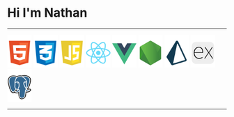<h1>Hi I'm Nathan</h1>

---

<div display="flex">
    <img height="75px" object-fit="contain" src="./assets/html.png"/>
    <img height="75px" object-fit="contain" src="./assets/css.png"/>
    <img height="75px" object-fit="contain" src="./assets/js.png"/>
    <img height="75px" object-fit="contain" src="./assets/react.png"/>
    <img height="75px" object-fit="contain" src="./assets/vue.png"/>
    <img height="75px" object-fit="contain" src="./assets/node.png"/>
    <img height="75px" object-fit="contain" src="./assets/prisma.png"/>
    <img height="75px" object-fit="contain" src="./assets/express.png"/>
    <img height="75px" object-fit="contain" src="./assets/postgresql.png"/>
</div>

---
